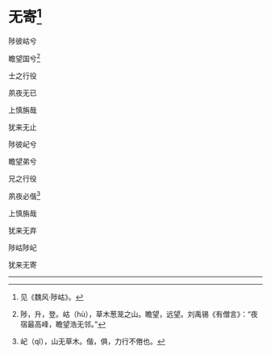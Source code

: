    

# 无寄[^1]

陟彼岵兮

瞻望国兮[^2]

士之行役

夙夜无已

上慎旃哉

犹来无止

陟彼屺兮

瞻望弟兮

兄之行役

夙夜必偕[^3]

上慎旃哉

犹来无弃

陟岵陟屺

犹来无寄

* * *

[^1]: 见《魏风·陟岵》。
[^2]: 陟，升，登。岵（hù），草木葱茏之山。瞻望，远望。刘禹锡《有僧言》：“夜宿最高峰，瞻望浩无邻。”
[^3]: 屺（qǐ），山无草木。偕，俱，力行不倦也。